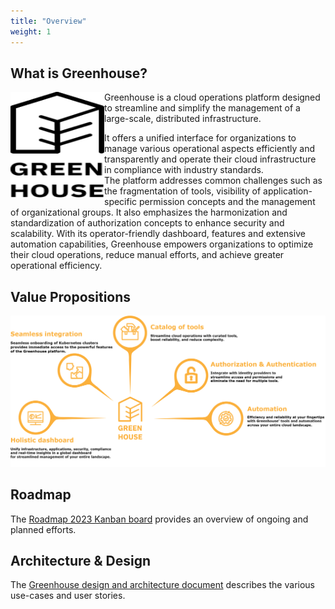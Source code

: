 ```yaml
---
title: "Overview"
weight: 1
---
```


## What is Greenhouse?

<a href="https://github.com/cloudoperators/greenhouse"><img align="left" width="150" height="170" src="./../assets/greenhouse.svg"></a>

Greenhouse is a cloud operations platform designed to streamline and simplify the management of a large-scale, distributed infrastructure.  

It offers a unified interface for organizations to manage various operational aspects efficiently and transparently and operate their cloud infrastructure in compliance with industry standards.  
The platform addresses common challenges such as the fragmentation of tools, visibility of application-specific permission concepts and the management of organizational groups.
It also emphasizes the harmonization and standardization of authorization concepts to enhance security and scalability.
With its operator-friendly dashboard, features and extensive automation capabilities, Greenhouse empowers organizations to optimize their cloud operations, reduce manual efforts, and achieve greater operational efficiency.

## Value Propositions

![](./../assets/value-propositions.png)

## Roadmap

The [Roadmap 2023 Kanban board](https://github.com/cloudoperators/greenhouse/projects/2) provides an overview of ongoing and planned efforts.

## Architecture & Design

The [Greenhouse design and architecture document](docs/design/product_design.md) describes the various use-cases and user stories.
